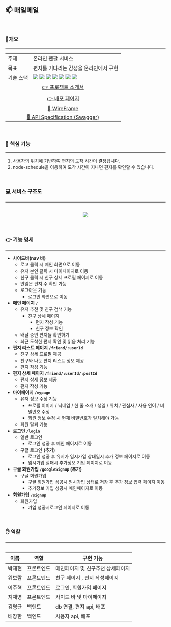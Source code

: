 ## **📫 매일메일**

<br>

### 📖개요
---

<table align="center">
  <tr>
    <td><span> 주제 </span></td>
    <td><span> 온라인 펜팔 서비스 </span></td>
  </tr>
  
  <tr>
    <td><span> 목표 </span></td>
    <td><span> 편지를 기다리는 감성을 온라인에서 구현 </span></td>
  </tr>
  
  <tr>
    <td><span>기술 스택</span></td>
    <td>
      <div>
        <img src="https://img.shields.io/badge/JavaScript-F7DF1E?style=flat-square&logo=javascript&logoColor=white"/>
        <img src="https://img.shields.io/badge/React-61DAFB?style=flat-square&logo=react&logoColor=white"/>
        <img src="https://img.shields.io/badge/StyledComponents-DB7093?style=flat-square&logo=styled-components&logoColor=white"/>
        <img src="https://img.shields.io/badge/Express-000000?style=flat-square&logo=express&logoColor=white"/>
        <img src="https://img.shields.io/badge/NGINX-009639?style=flat-square&logo=nginx&logoColor=white"/>
        <img src="https://img.shields.io/badge/MariaDB-003545?style=flat-square&logo=mariadb&logoColor=white">
        <img src="https://img.shields.io/badge/mysql-4479A1?style=flat-square&logo=mysql&logoColor=white">
      </div>
    </td>
  </tr>
  <tr>
    <td align="center" colspan=2>
      <a href="https://jaeyeong815.notion.site/88b29312cff34763884feef11109b340"> 👉 프로젝트 소개서 </a>
    </td>
  </tr>
  <tr>
    <td align="center" colspan=2>
      <a href="https://bit.ly/3wTU9Te"> 👉 배포 페이지 </a>
    </td>
  </tr>
  <tr>
    <td align="center" colspan=2>
      <a href="https://www.figma.com/file/x6VNP5t97mEBBGZtwBxNiB/%EC%B5%9C%EA%B0%9513%ED%8C%80?node-id=367%3A232">🎨 WireFrame</a>
    </td>
  </tr>
  </tr>
    <td align="center" colspan=2>
      <a href="https://team13-swagger.herokuapp.com/">🔑 API Specification (Swagger)</a>
    </td>
  </tr>
  
<table>


<br>

### 🎯 핵심 기능
---

  1. 사용자의 위치에 기반하여 편지의 도착 시간이 결정됩니다.
  2. node-schedule을 이용하여 도착 시간이 지나면 편지를 확인할 수 있습니다.


<br>

### 💻 서비스 구조도
---
<br/>
<div align="center"><img src="https://user-images.githubusercontent.com/102276240/188565575-657a388a-2d19-44a6-bf34-0808daf89c09.png"></div>
<br/>

<br>

  
### 👉 기능 명세
---

  - **사이드바(nav 바)**
    - 로고 클릭 시 메인 화면으로 이동
    - 유저 본인 클릭 시 마이페이지로 이동
    - 친구 클릭 시 친구 상세 프로필 페이지로 이동
    - 안읽은 편지 수 확인 가능
    - 로그아웃 기능
        - 로그인 화면으로 이동
- **메인 페이지** `/`
    - 유저 추천 및 친구 검색 기능
        - 친구 상세 페이지
            - 편지 작성 기능
            - 친구 정보 확인
    - 배달 중인 편지들 확인하기
    - 최근 도착한 편지 확인 및 읽음 처리 기능
- **편지 리스트 페이지 `/friend/:userId`**
    - 친구 상세 프로필 제공
    - 친구와 나눈 편지 리스트 정보 제공
    - 편지 작성 기능
- **편지 상세 페이지 `/friend/:userId/:postId`**
    - 편지 상세 정보 제공
    - 편지 작성 기능
- **마이페이지 `/mypage`**
    - 유저 정보 수정 기능
        - 프로필 이미지 / 닉네임 / 한 줄 소개 / 생일 / 위치 / 관심사 / 사용 언어 / 비밀번호 수정
        - 회원 정보 수정 시 현재 비밀번호가 일치해야 가능
    - 회원 탈퇴 기능
- **로그인 `/login`**
    - 일반 로그인
        - 로그인 성공 후 메인 페이지로 이동
    - 구글 로그인 **(추가)**
        - 로그인 성공 후 유저가 임시가입 상태일시 추가 정보 페이지로 이동
        - 임시가입 실패시 추가정보 기입 페이지로 이동
- **구글 회원가입 `/googleSignup` (추가)**
    - 구글 회원가입
        - 구글 회원가입 성공시 임시가입 상태로 저장 후 추가 정보 입력 페이지 이동
        - 추가정보 기입 성공시 메인페이지로 이동
- **회원가입 `/signup`**
    - 회원가입
        - 가입 성공시로그인 페이지로 이동
  
<br>

### ✋ 역할
---

| 이름   | 역할       | 구현 기능 |
| ------ | ---------- | --------- |
| 박재현 | 프론트엔드 | 메인페이지 및 친구추천 상세페이지 |
| 위보람 | 프론트엔드 | 친구 페이지 , 편지 작성페이지 |
| 이주혁 | 프론트엔드 | 로그인, 회원가입 페이지 |
| 지재영 | 프론트엔드 | 사이드 바 및 마이페이지 |
| 김명균 | 백엔드     | db 연결, 편지 api, 배포 |
| 배장한 | 백엔드     | 사용자 api, 배포 |

<br>
